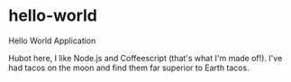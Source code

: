 # hello-world
Hello World Application

Hubot here, I like Node.js and Coffeescript (that's what I'm made of!).
I've had tacos on the moon and find them far superior to Earth tacos.
